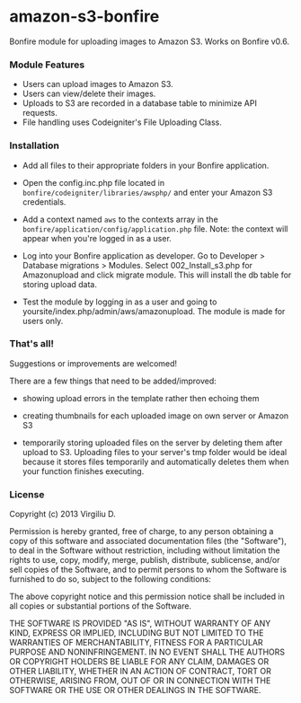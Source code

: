 amazon-s3-bonfire
=================

Bonfire module for uploading images to Amazon S3. Works on Bonfire v0.6.


### Module Features

 * Users can upload images to Amazon S3.
 * Users can view/delete their images.
 * Uploads to S3 are recorded in a database table to minimize API requests.
 * File handling uses Codeigniter's File Uploading Class.


### Installation


 * Add all files to their appropriate folders in your Bonfire application.

 * Open the config.inc.php file located in `bonfire/codeigniter/libraries/awsphp/` and enter your Amazon S3 credentials.

 * Add a context named `aws` to the contexts array in the `bonfire/application/config/application.php` file. Note: the context will appear when you're logged in as a user.

 * Log into your Bonfire application as developer. Go to Developer > Database migrations > Modules. Select 002_Install_s3.php for Amazonupload and click migrate module. This will install the db table for storing upload data.

 * Test the module by logging in as a user and going to yoursite/index.php/admin/aws/amazonupload. The module is made for users only.


### That's all! 

Suggestions or improvements are welcomed!

There are a few things that need to be added/improved:

* showing upload errors in the template rather then echoing them

* creating thumbnails for each uploaded image on own server or Amazon S3 

* temporarily storing uploaded files on the server by deleting them after upload to S3. Uploading files to your server's tmp folder would be ideal because it stores files temporarily and automatically deletes them when your function finishes executing.


### License 

Copyright (c) 2013 Virgiliu D.

Permission is hereby granted, free of charge, to any person obtaining a copy of this software and associated documentation files (the "Software"), to deal in the Software without restriction, including without limitation the rights to use, copy, modify, merge, publish, distribute, sublicense, and/or sell copies of the Software, and to permit persons to whom the Software is furnished to do so, subject to the following conditions:

The above copyright notice and this permission notice shall be included in all copies or substantial portions of the Software.

THE SOFTWARE IS PROVIDED "AS IS", WITHOUT WARRANTY OF ANY KIND, EXPRESS OR IMPLIED, INCLUDING BUT NOT LIMITED TO THE WARRANTIES OF MERCHANTABILITY, FITNESS FOR A PARTICULAR PURPOSE AND NONINFRINGEMENT. IN NO EVENT SHALL THE AUTHORS OR COPYRIGHT HOLDERS BE LIABLE FOR ANY CLAIM, DAMAGES OR OTHER LIABILITY, WHETHER IN AN ACTION OF CONTRACT, TORT OR OTHERWISE, ARISING FROM, OUT OF OR IN CONNECTION WITH THE SOFTWARE OR THE USE OR OTHER DEALINGS IN THE SOFTWARE.


